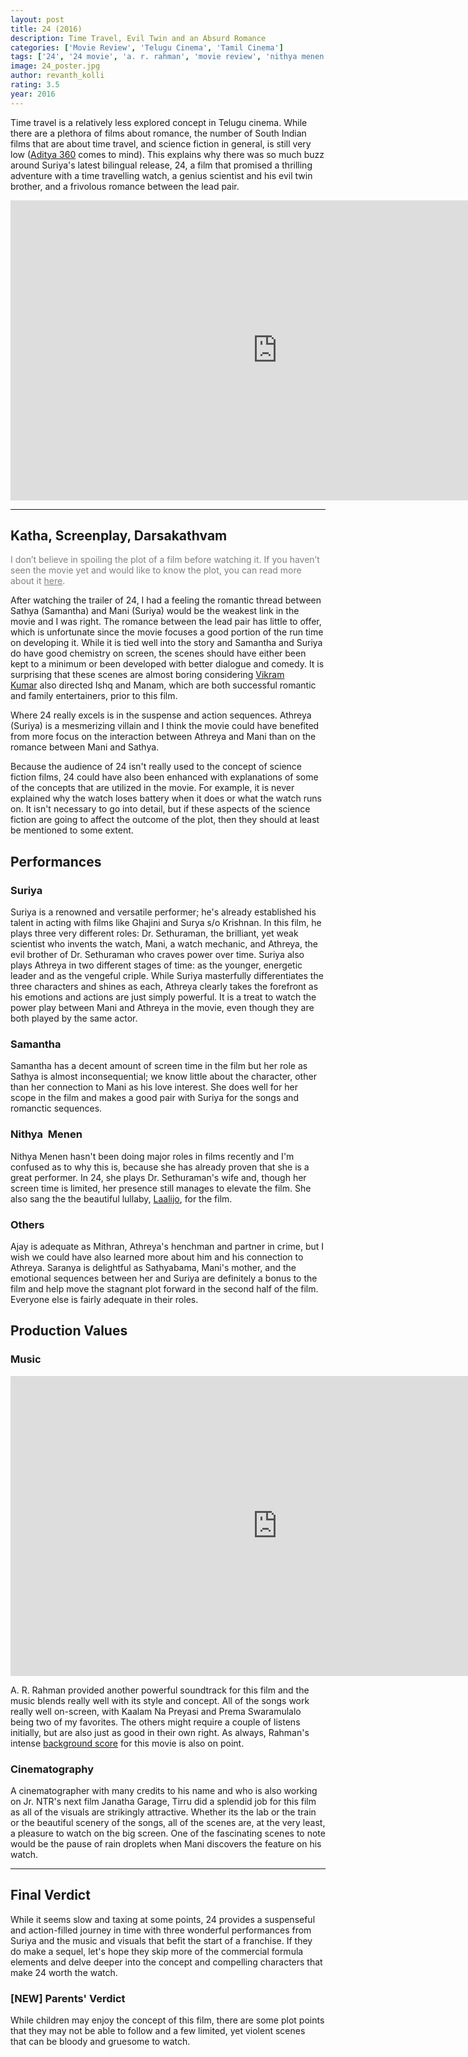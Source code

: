```yaml
---
layout: post
title: 24 (2016)
description: Time Travel, Evil Twin and an Absurd Romance
categories: ['Movie Review', 'Telugu Cinema', 'Tamil Cinema']
tags: ['24', '24 movie', 'a. r. rahman', 'movie review', 'nithya menen', 'samantha', 'suriya', 'tirru', 'vikram kumar']
image: 24_poster.jpg
author: revanth_kolli
rating: 3.5
year: 2016
---
```


Time travel is a relatively less explored concept in Telugu cinema. While there are a plethora of films about romance, the number of South Indian films that are about time travel, and science fiction in general, is still very low (<a href="https://en.wikipedia.org/wiki/Aditya_369">Aditya 360</a> comes to mind). This explains why there was so much buzz around Suriya's latest bilingual release, 24, a film that promised a thrilling adventure with a time travelling watch, a genius scientist and his evil twin brother, and a frivolous romance between the lead pair.
<iframe width="853" height="480" src="https://www.youtube.com/embed/kL9N93iued8" frameborder="0" allowfullscreen></iframe>

<hr />

<h2><span class="review_header">Katha, Screenplay, Darsakathvam </span></h2>
<span style="color:#808080;">I don’t believe in spoiling the plot of a film before watching it. If you haven’t seen the movie yet and would like to know the plot, you can read more about it <a style="color:#808080;" href="https://en.wikipedia.org/wiki/24_(2016_film)#Plot" target="_blank">here</a>.</span>

After watching the trailer of 24, I had a feeling the romantic thread between Sathya (Samantha) and Mani (Suriya) would be the weakest link in the movie and I was right. The romance between the lead pair has little to offer, which is unfortunate since the movie focuses a good portion of the run time on developing it. While it is tied well into the story and Samantha and Suriya do have good chemistry on screen, the scenes should have either been kept to a minimum or been developed with better dialogue and comedy. It is surprising that these scenes are almost boring considering <a href="https://en.wikipedia.org/wiki/Vikram_Kumar" target="_blank">Vikram Kumar</a> also directed Ishq and Manam, which are both successful romantic and family entertainers, prior to this film.

Where 24 really excels is in the suspense and action sequences. Athreya (Suriya) is a mesmerizing villain and I think the movie could have benefited from more focus on the interaction between Athreya and Mani than on the romance between Mani and Sathya.

Because the audience of 24 isn't really used to the concept of science fiction films, 24 could have also been enhanced with explanations of some of the concepts that are utilized in the movie. For example, it is never explained why the watch loses battery when it does or what the watch runs on. It isn't necessary to go into detail, but if these aspects of the science fiction are going to affect the outcome of the plot, then they should at least be mentioned to some extent.
<h2><span class="review_header">Performances </span></h2>
<h3>Suriya</h3>
Suriya is a renowned and versatile performer; he's already established his talent in acting with films like Ghajini and Surya s/o Krishnan. In this film, he plays three very different roles: Dr. Sethuraman, the brilliant, yet weak scientist who invents the watch, Mani, a watch mechanic, and Athreya, the evil brother of Dr. Sethuraman who craves power over time. Suriya also plays Athreya in two different stages of time: as the younger, energetic leader and as the vengeful criple. While Suriya masterfully differentiates the three characters and shines as each, Athreya clearly takes the forefront as his emotions and actions are just simply powerful. It is a treat to watch the power play between Mani and Athreya in the movie, even though they are both played by the same actor.
<h3>Samantha</h3>
Samantha has a decent amount of screen time in the film but her role as Sathya is almost inconsequential; we know little about the character, other than her connection to Mani as his love interest. She does well for her scope in the film and makes a good pair with Suriya for the songs and romanctic sequences.
<h3>Nithya  Menen</h3>
Nithya Menen hasn't been doing major roles in films recently and I'm confused as to why this is, because she has already proven that she is a great performer. In 24, she plays Dr. Sethuraman's wife and, though her screen time is limited, her presence still manages to elevate the film. She also sang the the beautiful lullaby, <a href="https://www.youtube.com/watch?v=lMcLoZEpcBc" target="_blank">Laalijo</a>, for the film.
<h3>Others</h3>
Ajay is adequate as Mithran, Athreya's henchman and partner in crime, but I wish we could have also learned more about him and his connection to Athreya. Saranya is delightful as Sathyabama, Mani's mother, and the emotional sequences between her and Suriya are definitely a bonus to the film and help move the stagnant plot forward in the second half of the film. Everyone else is fairly adequate in their roles.
<h2><span class="review_header">Production Values</span></h2>
<h3>Music</h3>
<iframe width="853" height="480" src="https://www.youtube.com/embed/je1b2TNF7sY" frameborder="0" allowfullscreen></iframe>

A. R. Rahman provided another powerful soundtrack for this film and the music blends really well with its style and concept. All of the songs work really well on-screen, with Kaalam Na Preyasi and Prema Swaramulalo being two of my favorites. The others might require a couple of listens initially, but are also just as good in their own right. As always, Rahman's intense <a href="https://www.youtube.com/watch?v=mUJHt__3-vM" target="_blank">background score</a> for this movie is also on point.
<h3>Cinematography</h3>
A cinematographer with many credits to his name and who is also working on Jr. NTR's next film Janatha Garage, Tirru did a splendid job for this film as all of the visuals are strikingly attractive. Whether its the lab or the train or the beautiful scenery of the songs, all of the scenes are, at the very least, a pleasure to watch on the big screen. One of the fascinating scenes to note would be the pause of rain droplets when Mani discovers the feature on his watch.

<hr />

<h2><span class="review_header">Final Verdict</span></h2>
While it seems slow and taxing at some points, 24 provides a suspenseful and action-filled journey in time with three wonderful performances from Suriya and the music and visuals that befit the start of a franchise. If they do make a sequel, let's hope they skip more of the commercial formula elements and delve deeper into the concept and compelling characters that make 24 worth the watch.
<h3>[<span class="review_header">NEW</span>] Parents' Verdict</h3>
While children may enjoy the concept of this film, there are some plot points that they may not be able to follow and a few limited, yet violent scenes that can be bloody and gruesome to watch.
